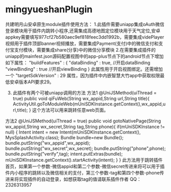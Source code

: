 # mingyueshanPlugin
共建明月山安卓原生module插件使用方法：
1.此插件需要uniapp集成oAuth微信登录模块用于插件内跳转小程序,还需集成高德地图定位模块用于天气定位,安卓appkey需要填写977cf27b580aec9ef818feec3dd1992b，需要集成videPlayer视频用于插件顶部banner视频播放，需要集成Payment(支付)中的微信支付和支付宝支付模块，需要集成share(分享)中的微信分享模块
2.在需要集成插件的uniapp的mainfest.json源码配置视图中的app-plus节点下的android节点下增加如下属性：
 "buildFeatures" : {
                    "dataBinding" : true, //开启dataBinding
                    "viewBinding" : true //开启viewBinding
                }
此属性用于开启视图绑定。还需增加一个  "targetSdkVersion" : 29  属性，因为插件中内嵌智慧大竹app中获取权限最低安卓版本API要求29。

3. 此插件有两个可被uniapp调用的方法
方法1
   @UniJSMethod(uiThread = true)
    public void qiFuWeb(String wx_appid,String url,String title){
        ActivityUtil.goToModuleWeb(mUniSDKInstance.getContext(),wx_appid,url,title);
    }
 这个方法可以用来跳转任意web页面。
 
 方法2
    @UniJSMethod(uiThread = true)
    public void gotoNativePage(String wx_appid,String wx_secret,String tag,String phone){
        if(mUniSDKInstance != null) {
            Intent intent = new Intent(mUniSDKInstance.getContext(), MysSplashActivity.class);
            Bundle bundle=new Bundle();
            bundle.putString("wx_appid",wx_appid);
            bundle.putString("wx_secret",wx_secret);
            bundle.putString("phone",phone);
            bundle.putString("verify",tag);
            intent.putExtras(bundle);
            mUniSDKInstance.getContext().startActivity(intent);
        }
    }
    此方法用于跳转插件首页，如果第一个参数-微信appid和第二个参数-微信secret传进来将可以用于插件内小程序的跳转以及微信相关的支付，第三个参数-tag和第四个参数-phone传进来将实现插件的自动登录，如想获取tag的值请联系插件作者 QQ：2326313957
